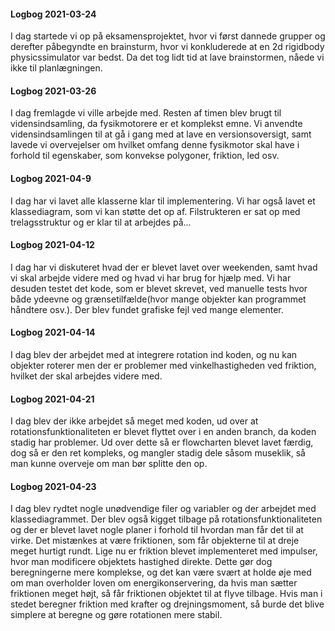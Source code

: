 #### Logbog 2021-03-24

I dag startede vi op på eksamensprojektet, hvor vi først dannede grupper og derefter påbegyndte en brainsturm, hvor vi konkluderede at en 2d rigidbody physicssimulator var bedst. Da det tog lidt tid at lave brainstormen, nåede vi ikke til planlægningen.

#### Logbog 2021-03-26

I dag fremlagde vi ville arbejde med. Resten af timen blev brugt til vidensindsamling, da fysikmotorere er et komplekst emne. Vi anvendte vidensindsamlingen til at gå i gang med at lave en versionsoversigt, samt lavede vi overvejelser om hvilket omfang denne fysikmotor skal have i forhold til egenskaber, som konvekse polygoner, friktion, led osv.

#### Logbog 2021-04-9

I dag har vi lavet alle klasserne klar til implementering. Vi har også lavet et klassediagram, som vi kan støtte det op af. Filstrukteren er sat op med trelagsstruktur og er klar til at arbejdes på... 

#### Logbog 2021-04-12

I dag har vi diskuteret hvad der er blevet lavet over weekenden, samt hvad vi skal arbejde videre med og hvad vi har brug for hjælp med. Vi har desuden testet det kode, som er blevet skrevet, ved manuelle tests hvor både ydeevne og grænsetilfælde(hvor mange objekter kan programmet håndtere osv.). Der blev fundet grafiske fejl ved mange elementer. 

#### Logbog 2021-04-14

I dag blev der arbejdet med at integrere rotation ind koden, og nu kan objekter roterer men der er problemer med vinkelhastigheden ved friktion, hvilket der skal arbejdes videre med. 

#### Logbog 2021-04-21

I dag blev der ikke arbejdet så meget med koden, ud over at rotationsfunktionaliteten er blevet flyttet over i en anden branch, da koden stadig har problemer. Ud over dette så er flowcharten blevet lavet færdig, dog så er den ret kompleks, og mangler stadig dele såsom museklik, så man kunne overveje om man bør splitte den op. 

#### Logbog 2021-04-23

I dag blev rydtet nogle unødvendige filer og variabler og der arbejdet med klassediagrammet. Der blev også kigget tilbage på rotationsfunktionaliteten og der er blevet lavet nogle planer i forhold til hvordan man får det til at virke. Det mistænkes at være friktionen, som får objekterne til at dreje meget hurtigt rundt. Lige nu er friktion blevet implementeret med impulser, hvor man modificere objektets hastighed direkte. Dette gør dog beregningerne mere komplekse, og det kan være svært at holde øje med om man overholder loven om energikonservering, da hvis man sætter friktionen meget højt, så får friktionen objektet til at flyve tilbage. Hvis man i stedet beregner friktion med krafter og drejningsmoment, så burde det blive simplere at beregne og gøre rotationen mere stabil.